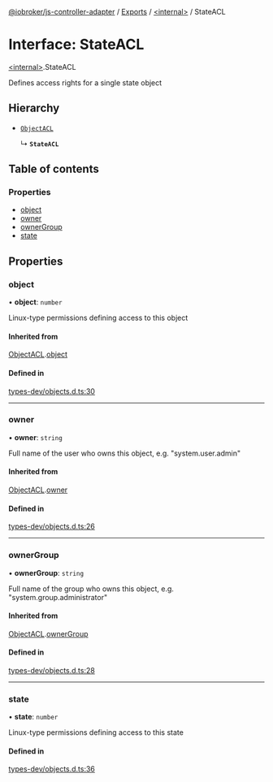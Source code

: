 [@iobroker/js-controller-adapter](../README.md) / [Exports](../modules.md) / [\<internal\>](../modules/internal_.md) / StateACL

# Interface: StateACL

[\<internal\>](../modules/internal_.md).StateACL

Defines access rights for a single state object

## Hierarchy

- [`ObjectACL`](internal_.ObjectACL.md)

  ↳ **`StateACL`**

## Table of contents

### Properties

- [object](internal_.StateACL.md#object)
- [owner](internal_.StateACL.md#owner)
- [ownerGroup](internal_.StateACL.md#ownergroup)
- [state](internal_.StateACL.md#state)

## Properties

### object

• **object**: `number`

Linux-type permissions defining access to this object

#### Inherited from

[ObjectACL](internal_.ObjectACL.md).[object](internal_.ObjectACL.md#object)

#### Defined in

[types-dev/objects.d.ts:30](https://github.com/ioBroker/ioBroker.js-controller/blob/4020943e/packages/types-dev/objects.d.ts#L30)

___

### owner

• **owner**: `string`

Full name of the user who owns this object, e.g. "system.user.admin"

#### Inherited from

[ObjectACL](internal_.ObjectACL.md).[owner](internal_.ObjectACL.md#owner)

#### Defined in

[types-dev/objects.d.ts:26](https://github.com/ioBroker/ioBroker.js-controller/blob/4020943e/packages/types-dev/objects.d.ts#L26)

___

### ownerGroup

• **ownerGroup**: `string`

Full name of the group who owns this object, e.g. "system.group.administrator"

#### Inherited from

[ObjectACL](internal_.ObjectACL.md).[ownerGroup](internal_.ObjectACL.md#ownergroup)

#### Defined in

[types-dev/objects.d.ts:28](https://github.com/ioBroker/ioBroker.js-controller/blob/4020943e/packages/types-dev/objects.d.ts#L28)

___

### state

• **state**: `number`

Linux-type permissions defining access to this state

#### Defined in

[types-dev/objects.d.ts:36](https://github.com/ioBroker/ioBroker.js-controller/blob/4020943e/packages/types-dev/objects.d.ts#L36)
